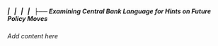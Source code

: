 ##### |   |   |   |   ├── Examining Central Bank Language for Hints on Future Policy Moves

*Add content here*